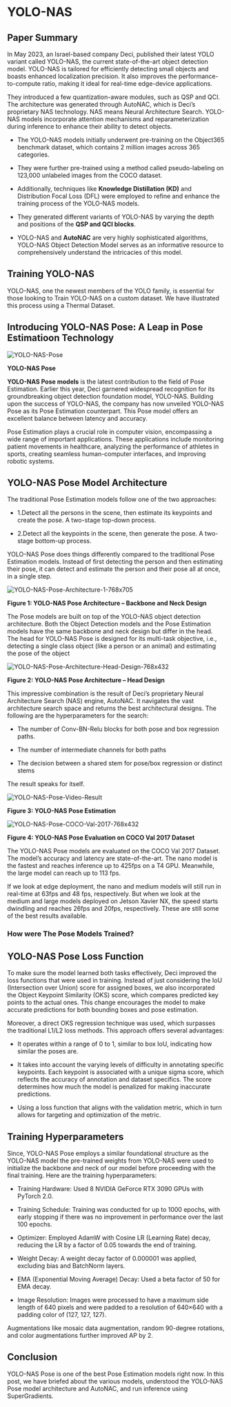# YOLO-NAS

## Paper Summary
In May 2023, an Israel-based company Deci, published their latest YOLO variant called YOLO-NAS, the current state-of-the-art object detection model. YOLO-NAS is tailored for efficiently detecting small objects and boasts enhanced localization precision. It also improves the performance-to-compute ratio, making it ideal for real-time edge-device applications. 

They introduced a few quantization-aware modules, such as QSP and QCI. The architecture was generated through AutoNAC, which is Deci’s proprietary NAS technology. NAS means Neural Architecture Search. YOLO-NAS models incorporate attention mechanisms and reparameterization during inference to enhance their ability to detect objects.
- The YOLO-NAS models initially underwent pre-training on the Object365 benchmark dataset, which contains 2 million images across 365 categories. 

- They were further pre-trained using a method called pseudo-labeling on 123,000 unlabeled images from the COCO dataset. 

- Additionally, techniques like **Knowledge Distillation (KD)** and Distribution Focal Loss (DFL) were employed to refine and enhance the training process of the YOLO-NAS models.

- They generated different variants of YOLO-NAS by varying the depth and positions of the **QSP and QCI blocks**.

- YOLO-NAS and **AutoNAC** are very highly sophisticated algorithms, YOLO-NAS Object Detection Model serves as an informative resource to comprehensively understand the intricacies of this model.


## Training YOLO-NAS
YOLO-NAS, one the newest members of the YOLO family, is essential for those looking to Train YOLO-NAS on a custom dataset. We have illustrated this process using a Thermal Dataset.


## Introducing YOLO-NAS Pose: A Leap in Pose Estimatioon Technology
![YOLO-NAS-Pose](https://github.com/Thireshsidda/LegacyOfYOLO-YouOnlyLookOnce/assets/92287626/61cef4e1-b807-4dfe-9ebe-58175fea9111)

**YOLO-NAS Pose**

**YOLO-NAS Pose models** is the latest contribution to the field of Pose Estimation. Earlier this year, Deci garnered widespread recognition for its groundbreaking object detection foundation model, YOLO-NAS. Building upon the success of YOLO-NAS, the company has now unveiled YOLO-NAS Pose as its Pose Estimation counterpart. This Pose model offers an excellent balance between latency and accuracy.

Pose Estimation plays a crucial role in computer vision, encompassing a wide range of important applications. These applications include monitoring patient movements in healthcare, analyzing the performance of athletes in sports, creating seamless human-computer interfaces, and improving robotic systems.


## YOLO-NAS Pose Model Architecture
The traditional Pose Estimation models follow one of the two approaches:
- 1.Detect all the persons in the scene, then estimate its keypoints and create the pose. A two-stage top-down process.
  
- 2.Detect all the keypoints in the scene, then generate the pose. A two-stage bottom-up process.

YOLO-NAS Pose does things differently compared to the traditional Pose Estimation models. Instead of first detecting the person and then estimating their pose, it can detect and estimate the person and their pose all at once, in a single step.

![YOLO-NAS-Pose-Architecture-1-768x705](https://github.com/Thireshsidda/LegacyOfYOLO-YouOnlyLookOnce/assets/92287626/3cdc1281-c9bf-4edf-9f14-7d94b2756a78)

**Figure 1: YOLO-NAS Pose Architecture – Backbone and Neck Design**

The Pose models are built on top of the YOLO-NAS object detection architecture. Both the Object Detection models and the Pose Estimation models have the same backbone and neck design but differ in the head. The head for YOLO-NAS Pose is designed for its multi-task objective, i.e., detecting a single class object (like a person or an animal) and estimating the pose of the object

![YOLO-NAS-Pose-Architecture-Head-Design-768x432](https://github.com/Thireshsidda/LegacyOfYOLO-YouOnlyLookOnce/assets/92287626/ddcecf48-9e27-40a5-9508-2040e6c10051)

**Figure 2: YOLO-NAS Pose Architecture – Head Design**

This impressive combination is the result of Deci’s proprietary Neural Architecture Search (NAS) engine, AutoNAC. It navigates the vast architecture search space and returns the best architectural designs. The following are the hyperparameters for the search:
- The number of Conv-BN-Relu blocks for both pose and box regression paths.

- The number of intermediate channels for both paths

- The decision between a shared stem for pose/box regression or distinct stems

The result speaks for itself.



![YOLO-NAS-Pose-Video-Result](https://github.com/Thireshsidda/LegacyOfYOLO-YouOnlyLookOnce/assets/92287626/6198e256-290a-49a7-a4dc-54698fa7b5f4)


**Figure 3: YOLO-NAS Pose Estimation**


![YOLO-NAS-Pose-COCO-Val-2017-768x432](https://github.com/Thireshsidda/LegacyOfYOLO-YouOnlyLookOnce/assets/92287626/e6e2a0e4-307b-48e0-8829-97014768350c)

**Figure 4: YOLO-NAS Pose Evaluation on COCO Val 2017 Dataset**


The YOLO-NAS Pose models are evaluated on the COCO Val 2017 Dataset. The model’s accuracy and latency are state-of-the-art. The nano model is the fastest and reaches inference up to 425fps on a T4 GPU. Meanwhile, the large model can reach up to 113 fps.

If we look at edge deployment, the nano and medium models will still run in real-time at 63fps and 48 fps, respectively. But when we look at the medium and large models deployed on Jetson Xavier NX, the speed starts dwindling and reaches 26fps and 20fps, respectively. These are still some of the best results available.


### How were The Pose Models Trained?

## YOLO-NAS Pose Loss Function
To make sure the model learned both tasks effectively, Deci improved the loss functions that were used in training. Instead of just considering the IoU (Intersection over Union) score for assigned boxes, we also incorporated the Object Keypoint Similarity (OKS) score, which compares predicted key points to the actual ones. This change encourages the model to make accurate predictions for both bounding boxes and pose estimation.

Moreover, a direct OKS regression technique was used, which surpasses the traditional L1/L2 loss methods. This approach offers several advantages:

- It operates within a range of 0 to 1, similar to box IoU, indicating how similar the poses are.

- It takes into account the varying levels of difficulty in annotating specific keypoints. Each keypoint is associated with a unique sigma score, which reflects the accuracy of annotation and dataset specifics. The score determines how much the model is penalized for making inaccurate predictions.

- Using a loss function that aligns with the validation metric, which in turn allows for targeting and optimization of the metric.

## Training Hyperparameters
Since, YOLO-NAS Pose employs a similar foundational structure as the YOLO-NAS model the pre-trained weights from YOLO-NAS were used to initialize the backbone and neck of our model before proceeding with the final training. Here are the training hyperparameters:

- Training Hardware: Used 8 NVIDIA GeForce RTX 3090 GPUs with PyTorch 2.0.

- Training Schedule: Training was conducted for up to 1000 epochs, with early stopping if there was no improvement in performance over the last 100 epochs.

- Optimizer: Employed AdamW with Cosine LR (Learning Rate) decay, reducing the LR by a factor of 0.05 towards the end of training.

- Weight Decay: A weight decay factor of 0.000001 was applied, excluding bias and BatchNorm layers.

- EMA (Exponential Moving Average) Decay: Used a beta factor of 50 for EMA decay.

- Image Resolution: Images were processed to have a maximum side length of 640 pixels and were padded to a resolution of 640×640 with a padding color of (127, 127, 127).

Augmentations like mosaic data augmentation, random 90-degree rotations, and color augmentations further improved AP by 2.

## Conclusion
YOLO-NAS Pose is one of the best Pose Estimation models right now. In this post, we have briefed about the various models, understood the YOLO-NAS Pose model architecture and AutoNAC, and run inference using SuperGradients.



